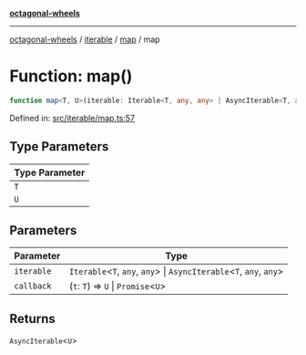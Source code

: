[**octagonal-wheels**](../../../../../../README.md)

***

[octagonal-wheels](../../../../../../globals.md) / [iterable](../../../README.md) / [map](../README.md) / map

# Function: map()

```ts
function map<T, U>(iterable: Iterable<T, any, any> | AsyncIterable<T, any, any>, callback: (t: T) => U | Promise<U>): AsyncIterable<U>;
```

Defined in: [src/iterable/map.ts:57](https://github.com/vrtmrz/octagonal-wheels/blob/main/src/iterable/map.ts#L57)

## Type Parameters

| Type Parameter |
| ------ |
| `T` |
| `U` |

## Parameters

| Parameter | Type |
| ------ | ------ |
| `iterable` | `Iterable`\<`T`, `any`, `any`\> \| `AsyncIterable`\<`T`, `any`, `any`\> |
| `callback` | (`t`: `T`) => `U` \| `Promise`\<`U`\> |

## Returns

`AsyncIterable`\<`U`\>
